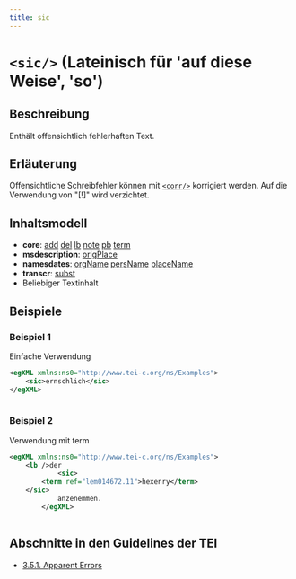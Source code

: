 ```yaml
---
title: sic
---
```




# `<sic/>` (Lateinisch für 'auf diese Weise', 'so')

## Beschreibung

Enthält offensichtlich fehlerhaften Text.

## Erläuterung

Offensichtliche Schreibfehler können mit [`<corr/>`](corr.md)  korrigiert werden. Auf die Verwendung von "[!]" wird verzichtet.

## Inhaltsmodell

- **core**: [add](add.md) [del](del.md) [lb](lb.md) [note](note.md) [pb](pb.md) [term](term.md)
- **msdescription**: [origPlace](origPlace.md)
- **namesdates**: [orgName](orgName.md) [persName](persName.md) [placeName](placeName.md)
- **transcr**: [subst](subst.md)
- Beliebiger Textinhalt

## Beispiele

### Beispiel 1

Einfache Verwendung

```xml
<egXML xmlns:ns0="http://www.tei-c.org/ns/Examples">
    <sic>ernschlich</sic>
</egXML>
               
```

### Beispiel 2

Verwendung mit term

```xml
<egXML xmlns:ns0="http://www.tei-c.org/ns/Examples">
    <lb />der
            <sic>
        <term ref="lem014672.11">hexenry</term>
    </sic>
            anzenemmen.
        </egXML>
               
```

## Abschnitte in den Guidelines der TEI

- [3.5.1. Apparent Errors](https://www.tei-c.org/release/doc/tei-p5-doc/en/html/CO.html#COEDCOR)